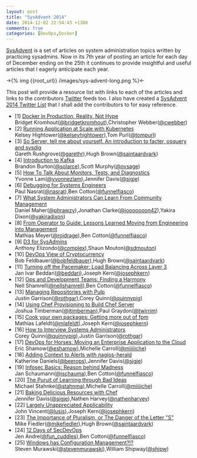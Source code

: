```yaml
---
layout: post
title: "SysAdvent 2014"
date: 2014-12-02 22:54:43 +1300
comments: true
categories: [DevOps,Docker] 
---
```


[SysAdvent](http://sysadvent.blogspot.com/) is a set of articles on system administration topics written by practicing sysadmins. Now in its 7th year of posting an article for each day of December ending on the 25th it continues to provide insightful and useful articles that I eagerly anticipate each year.

->{% img {{root_url}} /images/sys-advent-long.png %}<-

This post will provide a resource list with links to each of the articles and links to the contributors [Twitter](http://www.twitter.com) feeds too. I also have created a [SysAdvent 2014 Twitter List](https://twitter.com/PeterSellars/lists/sysadvent2014) that I shall add the contributors to for easy reference. 

<!--more-->

* [1] [Docker in Production, Reality, Not Hype](http://sysadvent.blogspot.co.nz/2014/12/day-1-docker-in-production-reality-not.html)<br/>Bridget Kromhout([@bridgetkromhout](https://twitter.com/bridgetkromhout)),Christopher Webber([@cwebber](https://twitter.com/cwebber))
* [2] [Running Application at Scale with Kubernetes](http://sysadvent.blogspot.co.nz/2014/12/day-2-running-applications-at-scale.html)<br/>Kelsey Hightower([@kelseyhightower](https://twitter.com/kelseyhightower)),Tom Purl([@tompurl](https://www.twitter.com/tompurl)) 
* [3] [So Server, tell me about yourself. An introduction to facter, osquery and sysdig](http://sysadvent.blogspot.co.nz/2014/12/day-3-so-server-tell-me-about-yourself.html)<br/>Gareth Rushgrove([@garethr](https://twitter.com/garethr)),Hugh Brown([@saintaardvark](https://twitter.com/saintaardvark)) 
* [4] [Introduction to Kafka](http://sysadvent.blogspot.co.nz/2014/12/day-4-introduction-to-kafka.html)<br/>Brandon Burton([@solarce](https://twitter.com/solarce/)),Scott Murphy([@ovsage](https://twitter.com/ovsage/)) 
* [5] [How To Talk About Monitors, Tests, and Diagnostics](http://sysadvent.blogspot.co.nz/2014/12/day-5-how-to-talk-about-monitors-tests.html)<br/>Yvonne Lam([@yvonnezlam](https://twitter.com/yvonnezlam)),Jennifer Davis([@sigje](https://twitter.com/sigje))
* [6] [Debugging for Systems Engineers](http://sysadvent.blogspot.com.au/2014/12/day-6-debugging-for-systems-engineers.html)<br/>Paul Nasrat([@nasrat](https://twitter.com/nasrat)),Ben Cotton([@funnelfiasco](https://twitter.com/funnelfiasco))
* [7] [What System Administrators Can Learn From Community Management](http://sysadvent.blogspot.com.au/2014/12/day-7-what-system-administrators-can.html)<br/>Daniel Maher([@phrawzy](https://twitter.com/phrawzty)),Jonathan Clarke([@jooooooon42](https://twitter.com/jooooooon42)),Yakira Dixon([@yakiradixon](https://twitter.com/yakiradixon))
* [8] [From Operator to Guide: Lessons Learned Moving from Engineering into Management](http://sysadvent.blogspot.com.au/2014/12/day-8-from-operator-to-guide-lessons.html)<br/>Mathias Meyer([@roidrage](https://twitter.com/roidrage)),Ben Cotton([@funnelfiasco](https://twitter.com/funnelfiasco))
* [9] [D3 for SysAdmins](http://sysadvent.blogspot.com.au/2014/12/day-9-d3-for-sysadmins.html)<br/>Anthony Elizondo([@complex](https://twitter.com/complex)),Shaun Mouton([@sdmouton](https://twitter.com/sdmouton))
* [10] [DevOps View of Cryptocurrency](http://sysadvent.blogspot.com.au/2014/12/day-10-devops-view-of-cryptocurrency.html)<br/>Bob Feldbauer([@bobfeldbauer](https://twitter.com/bobfeldbauer)),Hugh Brown([@saintaardvark](https://twitter.com/saintaardvark))
* [11] [Turning off the Pacemaker: Load Balancing Across Layer 3](http://sysadvent.blogspot.com.au/2014/12/day-11-turning-off-pacemaker-load.html)<br/>Jan Ivar Beddari([@beddari](http://www.twitter.com/beddari)),Joseph Kern([@josephkern](http://www.twitter.com/josephkern))
* [12] [Ops and Development Teams: Finding a Harmony](http://sysadvent.blogspot.co.nz/2014/12/day-12-ops-and-development-teams.html)<br/>Nell Shamrell([@nellshamrell](https://twitter.com/nellshamrell)),Ben Cotton([@funnelfiasco](https://twitter.com/funnelfiasco))
* [13] [Managing Repositories with Pulp](http://sysadvent.blogspot.co.nz/2014/12/day-13-managing-repositories-with-pulp.html)<br/>Justin Garrison([@rothgar](https://twitter.com/rothgar)),Corey Quinn([@quinnypig](https://twitter.com/quinnypig))
* [14] [Using Chef Provisioning to Build Chef Server](http://sysadvent.blogspot.co.nz/2014/12/day-14-using-chef-provisioning-to-build.html)<br/>Joshua Timberman([@jtimberman](https://twitter.com/jtimberman)),Paul Graydon([@twirrim](https://twitter.com/twirrim))
* [15] [Cook your own packages: Getting more out of fpm](http://sysadvent.blogspot.co.nz/2014/12/day-15-cook-your-own-packages-getting.html)<br/>Mathias Lafeldt([@mlafeldt](https://twitter.com/mlafeldt)),Joseph Kern([@josephkern](https://twitter.com/josephkern))
* [16] [How to Interview Systems Administrators](http://sysadvent.blogspot.co.nz/2014/12/day-16-how-to-interview-systems.html)<br/>Corey Quinn([@quinnypig](https://twitter.com/quinnypig)),Justin Garrison([@rothgar](https://twitter.com/rothgar))
* [17] [DevOps for Horses: Moving an Enterprise Application to the Cloud](http://sysadvent.blogspot.co.nz/2014/12/day-17-devops-for-horses-moving.html)<br/>Eric Shamow([@eshamow](https://twitter.com/eshamow)),Michelle Carroll([@miiiiiche](https://twitter.com/miiiiiche))
* [18] [Adding Context to Alerts with nagios-herald](http://sysadvent.blogspot.co.nz/2014/12/day-18-adding-context-to-alerts-with.html)<br/>Katherine Daniels([@beerops](https://twitter.com/beerops)),Jennifer Davis([@sigje](https://twitter.com/sigje))
* [19] [Infosec Basics: Reason behind Madness](http://sysadvent.blogspot.co.nz/2014/12/day-20-infosec-basics-reason-behind.html)<br/>Jan Schaumann([@jschauma](https://twitter.com/jschauma)),Ben Cotton([@funnelfiasco](https://twitter.com/funnelfiasco))
* [20] [The Puruit of Learning through Bad Ideas](http://sysadvent.blogspot.co.nz/2014/12/day-20-pursuit-of-learning-through-bad.html)<br/>Michael Stahnke([@stahnma](https://twitter.com/stahnma)),Michelle Carroll([@miiiiiche](https://twitter.com/miiiiiche))
* [21] [Baking Delicious Resources with Chef](http://sysadvent.blogspot.co.nz/2014/12/day-21-baking-delicious-resources-with.html)<br/>Jennifer Davis([@sigje](https://twitter.com/sigje)),Nathen Harvey([@nathenharvey](https://twitter.com/nathenharvey))
* [22] [Largely Unappreciated Applicability](http://sysadvent.blogspot.co.nz/2014/12/day-22-largely-unappreciated.html)<br/>John Vincent([@lusis](https://twitter.com/lusis)),Joseph Kern([@josephkern](https://twitter.com/josephkern))
* [23] [The Importance of Pluralism, or The Danger of the Letter "S"](http://sysadvent.blogspot.co.nz/2014/12/day-23-importance-of-pluralism-or.html)<br/>Mike Fiedler([@mikefiedler](https://twitter.com/mikefiedler)),Hugh Brown([@saintaardvark](https://twitter.com/saintaardvark))
* [24] [12 Days of SecDevOps](http://sysadvent.blogspot.co.nz/2014/12/day-24-12-days-of-secdevops.html)<br/>Jen Andre([@fun_cuddles](https://twitter.com/fun_cuddles)),Ben Cotton([@funnelfiasco](https://twitter.com/funnelfiasco))
* [25] [Windows has Configuration Management?!?](http://sysadvent.blogspot.co.nz/2014/12/day-25-windows-has-configuration.html)<br/>Steven Murawski([@stevenmurawski](https://twitter.com/stevenmurawski)),William Shipway([@shipw](https://twitter.com/@shipw))
